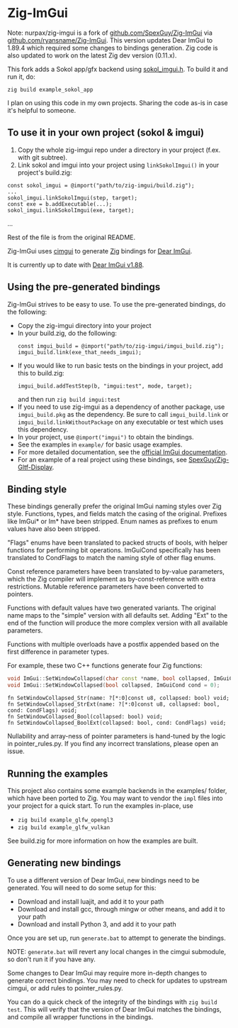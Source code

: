 # Zig-ImGui

Note: nurpax/zig-imgui is a fork of [github.com/SpexGuy/Zig-ImGui](https://github.com/SpexGuy/Zig-ImGui) via [github.com/ryansname/Zig-ImGui](https://github.com/ryansname/Zig-ImGui).  This version updates Dear ImGui to 1.89.4 which required some changes to bindings generation.  Zig code is also updated to work on the latest Zig dev version (0.11.x).

This fork adds a Sokol app/gfx backend using [sokol_imgui.h](https://github.com/floooh/sokol/blob/master/util/sokol_imgui.h).  To build it and run it, do: 

```
zig build example_sokol_app
```

I plan on using this code in my own projects.  Sharing the code as-is in case it's helpful to someone.

## To use it in your own project (sokol & imgui)

1. Copy the whole zig-imgui repo under a directory in your project (f.ex. with git subtree).  
2. Link sokol and imgui into your project using `linkSokolImgui()` in your project's build.zig:

```
const sokol_imgui = @import("path/to/zig-imgui/build.zig");
...
sokol_imgui.linkSokolImgui(step, target);
const exe = b.addExecutable(...);
sokol_imgui.linkSokolImgui(exe, target);
```

...

Rest of the file is from the original README.

Zig-ImGui uses [cimgui](https://github.com/cimgui/cimgui) to generate [Zig](https://github.com/ziglang/zig) bindings for [Dear ImGui](https://github.com/ocornut/imgui).

It is currently up to date with [Dear ImGui v1.88](https://github.com/ocornut/imgui/tree/v1.88).

## Using the pre-generated bindings

Zig-ImGui strives to be easy to use.  To use the pre-generated bindings, do the following:

- Copy the zig-imgui directory into your project
- In your build.zig, do the following:
    ```zig
    const imgui_build = @import("path/to/zig-imgui/imgui_build.zig");
    imgui_build.link(exe_that_needs_imgui);
    ```
- If you would like to run basic tests on the bindings in your project, add this to build.zig:
    ```zig
    imgui_build.addTestStep(b, "imgui:test", mode, target);
    ```
    and then run `zig build imgui:test`
- If you need to use zig-imgui as a dependency of another package, use `imgui_build.pkg` as the dependency.  Be sure to call `imgui_build.link` or `imgui_build.linkWithoutPackage` on any executable or test which uses this dependency.
- In your project, use `@import("imgui")` to obtain the bindings.
- See the examples in `example/` for basic usage examples.
- For more detailed documentation, see the [official ImGui documentation](https://github.com/ocornut/imgui/tree/v1.88/docs).
- For an example of a real project using these bindings, see [SpexGuy/Zig-Gltf-Display](https://github.com/SpexGuy/Zig-Gltf-Display).

## Binding style

These bindings generally prefer the original ImGui naming styles over Zig style.  Functions, types, and fields match the casing of the original.  Prefixes like ImGui* or Im* have been stripped.  Enum names as prefixes to enum values have also been stripped.

"Flags" enums have been translated to packed structs of bools, with helper functions for performing bit operations.  ImGuiCond specifically has been translated to CondFlags to match the naming style of other flag enums.

Const reference parameters have been translated to by-value parameters, which the Zig compiler will implement as by-const-reference with extra restrictions.  Mutable reference parameters have been converted to pointers.

Functions with default values have two generated variants.  The original name maps to the "simple" version with all defaults set.  Adding "Ext" to the end of the function will produce the more complex version with all available parameters.

Functions with multiple overloads have a postfix appended based on the first difference in parameter types.

For example, these two C++ functions generate four Zig functions:
```c++
void ImGui::SetWindowCollapsed(char const *name, bool collapsed, ImGuiCond cond = 0);
void ImGui::SetWindowCollapsed(bool collapsed, ImGuiCond cond = 0);
```
```zig
fn SetWindowCollapsed_Str(name: ?[*:0]const u8, collapsed: bool) void;
fn SetWindowCollapsed_StrExt(name: ?[*:0]const u8, collapsed: bool, cond: CondFlags) void;
fn SetWindowCollapsed_Bool(collapsed: bool) void;
fn SetWindowCollapsed_BoolExt(collapsed: bool, cond: CondFlags) void;
```

Nullability and array-ness of pointer parameters is hand-tuned by the logic in pointer_rules.py.  If you find any incorrect translations, please open an issue.

## Running the examples

This project also contains some example backends in the examples/ folder, which have been ported to Zig. You may want to vendor the `impl` files into your project for a quick start. To run the examples in-place, use
- `zig build example_glfw_opengl3`
- `zig build example_glfw_vulkan`

See build.zig for more information on how the examples are built.

## Generating new bindings

To use a different version of Dear ImGui, new bindings need to be generated.
You will need to do some setup for this:

- Download and install luajit, and add it to your path
- Download and install gcc, through mingw or other means, and add it to your path
- Download and install Python 3, and add it to your path

Once you are set up, run `generate.bat` to attempt to generate the bindings.

NOTE: `generate.bat` will revert any local changes in the cimgui submodule, so don't run it if you have any.

Some changes to Dear ImGui may require more in-depth changes to generate correct bindings.
You may need to check for updates to upstream cimgui, or add rules to pointer_rules.py.

You can do a quick check of the integrity of the bindings with `zig build test`.  This will verify that the version of Dear ImGui matches the bindings, and compile all wrapper functions in the bindings.
